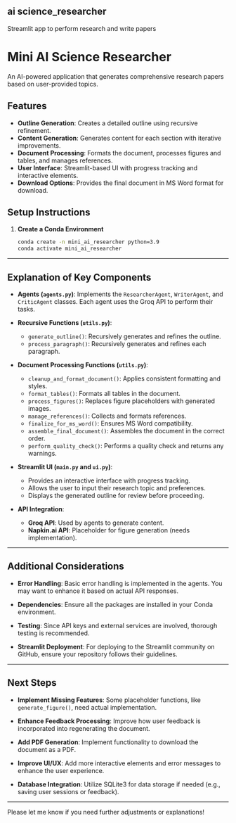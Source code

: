 ## ai science_researcher
Streamlit app to perform research and write papers

# Mini AI Science Researcher

An AI-powered application that generates comprehensive research papers based on user-provided topics.

## Features

- **Outline Generation**: Creates a detailed outline using recursive refinement.
- **Content Generation**: Generates content for each section with iterative improvements.
- **Document Processing**: Formats the document, processes figures and tables, and manages references.
- **User Interface**: Streamlit-based UI with progress tracking and interactive elements.
- **Download Options**: Provides the final document in MS Word format for download.

## Setup Instructions

1. **Create a Conda Environment**

   ```bash
   conda create -n mini_ai_researcher python=3.9
   conda activate mini_ai_researcher

---

## Explanation of Key Components

- **Agents (`agents.py`)**: Implements the `ResearcherAgent`, `WriterAgent`, and `CriticAgent` classes. Each agent uses the Groq API to perform their tasks.

- **Recursive Functions (`utils.py`)**:
  - `generate_outline()`: Recursively generates and refines the outline.
  - `process_paragraph()`: Recursively generates and refines each paragraph.

- **Document Processing Functions (`utils.py`)**:
  - `cleanup_and_format_document()`: Applies consistent formatting and styles.
  - `format_tables()`: Formats all tables in the document.
  - `process_figures()`: Replaces figure placeholders with generated images.
  - `manage_references()`: Collects and formats references.
  - `finalize_for_ms_word()`: Ensures MS Word compatibility.
  - `assemble_final_document()`: Assembles the document in the correct order.
  - `perform_quality_check()`: Performs a quality check and returns any warnings.

- **Streamlit UI (`main.py` and `ui.py`)**:
  - Provides an interactive interface with progress tracking.
  - Allows the user to input their research topic and preferences.
  - Displays the generated outline for review before proceeding.

- **API Integration**:
  - **Groq API**: Used by agents to generate content.
  - **Napkin.ai API**: Placeholder for figure generation (needs implementation).

---

## Additional Considerations

- **Error Handling**: Basic error handling is implemented in the agents. You may want to enhance it based on actual API responses.

- **Dependencies**: Ensure all the packages are installed in your Conda environment.

- **Testing**: Since API keys and external services are involved, thorough testing is recommended.

- **Streamlit Deployment**: For deploying to the Streamlit community on GitHub, ensure your repository follows their guidelines.

---

## Next Steps

- **Implement Missing Features**: Some placeholder functions, like `generate_figure()`, need actual implementation.

- **Enhance Feedback Processing**: Improve how user feedback is incorporated into regenerating the document.

- **Add PDF Generation**: Implement functionality to download the document as a PDF.

- **Improve UI/UX**: Add more interactive elements and error messages to enhance the user experience.

- **Database Integration**: Utilize SQLite3 for data storage if needed (e.g., saving user sessions or feedback).

---

Please let me know if you need further adjustments or explanations!
